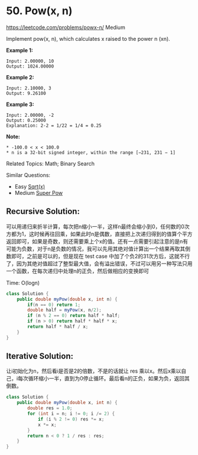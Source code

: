 # 50. Pow(x, n)
<https://leetcode.com/problems/powx-n/>
Medium

Implement pow(x, n), which calculates x raised to the power n (xn).

**Example 1:**

    Input: 2.00000, 10
    Output: 1024.00000

**Example 2:**

    Input: 2.10000, 3
    Output: 9.26100

**Example 3:**

    Input: 2.00000, -2
    Output: 0.25000
    Explanation: 2-2 = 1/22 = 1/4 = 0.25

**Note:**

    * -100.0 < x < 100.0
    * n is a 32-bit signed integer, within the range [−231, 231 − 1]

Related Topics: Math; Binary Search

Similar Questions: 
* Easy [Sqrt(x)](https://leetcode.com/problems/sqrtx/)
* Medium [Super Pow](https://leetcode.com/problems/super-pow/)

## Recursive Solution: 

可以用递归来折半计算，每次把n缩小一半，这样n最终会缩小到0，任何数的0次方都为1，这时候再往回乘，如果此时n是偶数，直接把上次递归得到的值算个平方返回即可，如果是奇数，则还需要乘上个x的值。还有一点需要引起注意的是n有可能为负数，对于n是负数的情况，我可以先用其绝对值计算出一个结果再取其倒数即可，之前是可以的，但是现在 test case 中加了个负2的31次方后，这就不行了，因为其绝对值超过了整型最大值，会有溢出错误，不过可以用另一种写法只用一个函数，在每次递归中处理n的正负，然后做相应的变换即可

Time: O(logn)

```java
class Solution {
    public double myPow(double x, int n) {
        if(n == 0) return 1;
        double half = myPow(x, n/2);
        if (n % 2 == 0) return half * half;
        if (n > 0) return half * half * x;
        return half * half / x;
    }
}
```

## Iterative Solution: 
让i初始化为n，然后看i是否是2的倍数，不是的话就让 res 乘以x。然后x乘以自己，i每次循环缩小一半，直到为0停止循环。最后看n的正负，如果为负，返回其倒数。


```java
class Solution {
    public double myPow(double x, int n) {
        double res = 1.0;
        for (int i = n; i != 0; i /= 2) {
            if (i % 2 != 0) res *= x;
            x *= x;
        }
        return n < 0 ? 1 / res : res;
    }
}
```